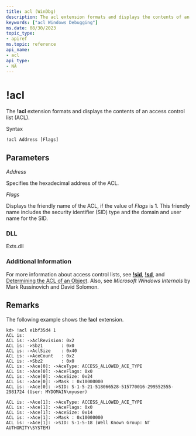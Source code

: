 ```yaml
---
title: acl (WinDbg)
description: The acl extension formats and displays the contents of an access control list (ACL).
keywords: ["acl Windows Debugging"]
ms.date: 08/30/2023
topic_type:
- apiref
ms.topic: reference
api_name:
- acl
api_type:
- NA
---
```


# !acl

The **!acl** extension formats and displays the contents of an access control list (ACL).

Syntax

```dbgcmd
!acl Address [Flags] 
```

## Parameters

*Address*

Specifies the hexadecimal address of the ACL.

*Flags*

Displays the friendly name of the ACL, if the value of *Flags* is 1. This friendly name includes the security identifier (SID) type and the domain and user name for the SID.

### DLL

Exts.dll

### Additional Information

For more information about access control lists, see [**!sid**](-sid.md), [**!sd**](-sd.md), and [Determining the ACL of an Object](determining-the-acl-of-an-object.md). Also, see *Microsoft Windows Internals* by Mark Russinovich and David Solomon.

## Remarks

The following example shows the **!acl** extension.

```console
kd> !acl e1bf35d4 1
ACL is:
ACL is: ->AclRevision: 0x2
ACL is: ->Sbz1       : 0x0
ACL is: ->AclSize    : 0x40
ACL is: ->AceCount   : 0x2
ACL is: ->Sbz2       : 0x0
ACL is: ->Ace[0]: ->AceType: ACCESS_ALLOWED_ACE_TYPE
ACL is: ->Ace[0]: ->AceFlags: 0x0
ACL is: ->Ace[0]: ->AceSize: 0x24
ACL is: ->Ace[0]: ->Mask : 0x10000000
ACL is: ->Ace[0]: ->SID: S-1-5-21-518066528-515770016-299552555-2981724 (User: MYDOMAIN\myuser)

ACL is: ->Ace[1]: ->AceType: ACCESS_ALLOWED_ACE_TYPE
ACL is: ->Ace[1]: ->AceFlags: 0x0
ACL is: ->Ace[1]: ->AceSize: 0x14
ACL is: ->Ace[1]: ->Mask : 0x10000000
ACL is: ->Ace[1]: ->SID: S-1-5-18 (Well Known Group: NT AUTHORITY\SYSTEM)
```
